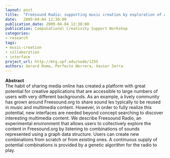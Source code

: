 ```yaml
---
layout: post
title:  "Freesound Radio: supporting music creation by exploration of a sound database"
date:   2009-04-04 12:30:00
publication_date: 2009-04-04 12:30:00
publication: Computational Creativity Support Workshop
categories: 
- research
tags:
- music-creation
- collaboration
- interface
project_url: http://mtg.upf.edu/node/1255
authors: Gerard Roma, Perfecto Herrera, Xavier Serra
---
```


**Abstract**<br>
The habit of sharing media online has created a platform with great potential for creative applications that are accessible to large numbers of users with very different backgrounds. As an example, a lively community has grown around Freesound.org to share sound les typically to be reused in music and multimedia content. However, in order to fully realize this potential, new interfaces are needed beyond concept searching to discover interesting multimedia content. We describe Freesound Radio, an experimental environment that allows users to collectively explore the content in Freesound.org by listening to combinations of sounds represented using a graph data structure. Users can create new combinations from scratch or from existing ones. A continuous supply of potential combinations is provided by a genetic algorithm for the radio to play.
